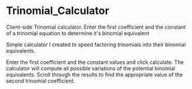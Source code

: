 Trinomial_Calculator
====================

Client-side Trinomial calculator. Enter the first coefficient and the constant of a trinomial equation to determine it's binomial equivalent

Simple calculator I created to speed factoring trinomials into their binomial equivalents. 

Enter the first coefficient and the constant values and click calculate. The calculator will compute all
possible variations of the potential binomial equivalents. Scroll through the results to find the appropriate
value of the second trinomial coefficient.
